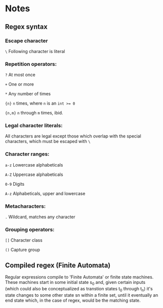 # Notes

## Regex syntax

### Escape character
`\` Following character is literal

### Repetition operators:
`?` At most once

`+` One or more

`*` Any number of times

`{n}` `n` times, where `n` is an `int >= 0`

`{n,m}` `n` through `m` times, ibid.

### Legal character literals:
All characters are legal except those which overlap with the
special characters, which must be escaped with `\`

### Character ranges:
`a-z` Lowercase alphabeticals

`A-Z` Uppercase alphabeticals

`0-9` Digits

`A-z` Alphabeticals, upper and lowercase

### Metacharacters:
`.` Wildcard, matches any character

### Grouping operators:
`[]` Character class

`()` Capture group


## Compiled regex (Finite Automata)

Regular expressions compile to 'Finite Automata' or finite state machines.
These machines start in some initial state s<sub>0</sub> and, given certain
inputs (which could also be conceptualized as transtion states t<sub>0</sub>
through t<sub>n</sub>) it's state changes to some other state sn within a
finite set, until it eventually an end state which, in the case of regex, would
be the matching state.
